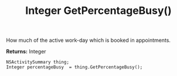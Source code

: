 ﻿---
uid: crmscript_ref_NSActivitySummary_GetPercentageBusy
title: Integer GetPercentageBusy()
intellisense: NSActivitySummary.GetPercentageBusy
keywords: NSActivitySummary, GetPercentageBusy
so.topic: reference
---

How much of the active work-day which is booked in appointments.

**Returns:** Integer


```crmscript
NSActivitySummary thing;
Integer percentageBusy  = thing.GetPercentageBusy();
```


